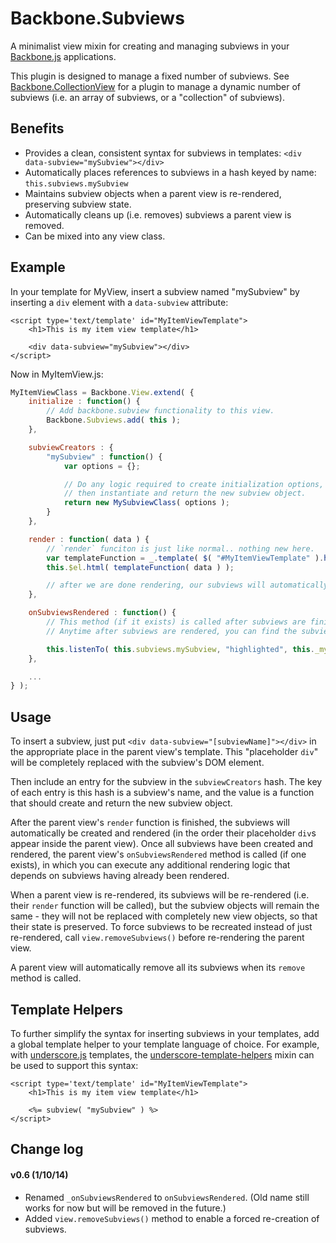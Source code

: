 # Backbone.Subviews

A minimalist view mixin for creating and managing subviews in your [Backbone.js](http://backbonejs.org/) applications. 

This plugin is designed to manage a fixed number of subviews. See [Backbone.CollectionView](http://rotundasoftware.github.io/backbone.collectionView/) for a plugin to manage a dynamic number of subviews (i.e. an array of subviews, or a "collection" of subviews). 

## Benefits

* Provides a clean, consistent syntax for subviews in templates: `<div data-subview="mySubview"></div>`
* Automatically places references to subviews in a hash keyed by name: `this.subviews.mySubview`
* Maintains subview objects when a parent view is re-rendered, preserving subview state.
* Automatically cleans up (i.e. removes) subviews a parent view is removed.
* Can be mixed into any view class.

## Example

In your template for MyView, insert a subview named "mySubview" by inserting a `div` element with a `data-subview` attribute:

	<script type='text/template' id="MyItemViewTemplate">
		<h1>This is my item view template</h1>

		<div data-subview="mySubview"></div>
	</script>

Now in MyItemView.js:

```javascript
MyItemViewClass = Backbone.View.extend( {
	initialize : function() {
		// Add backbone.subview functionality to this view.
		Backbone.Subviews.add( this );
	},

	subviewCreators : {
		"mySubview" : function() {
			var options = {};

			// Do any logic required to create initialization options,
			// then instantiate and return the new subview object.
			return new MySubviewClass( options );
		}
	},

	render : function( data ) {
		// `render` funciton is just like normal.. nothing new here.
		var templateFunction = _.template( $( "#MyItemViewTemplate" ).html() );
		this.$el.html( templateFunction( data ) );

		// after we are done rendering, our subviews will automatically be rendered in order
	},

	onSubviewsRendered : function() {
		// This method (if it exists) is called after subviews are finished rendering.
		// Anytime after subviews are rendered, you can find the subviews in the `subviews` hash

		this.listenTo( this.subviews.mySubview, "highlighted", this._mySubview_onHighlighted );
	},

	...
} );
```

## Usage

To insert a subview, just put `<div data-subview="[subviewName]"></div>` in the appropriate place in the parent view's template. This "placeholder `div`" will be completely replaced with the subview's DOM element.

Then include an entry for the subview in the `subviewCreators` hash. The key of each entry is this hash is a subview's name, and the value is a function that should create and return the new subview object.

After the parent view's `render` function is finished, the subviews will automatically be created and rendered (in the order their placeholder `div`s appear inside the parent view). Once all subviews have been created and rendered, the parent view's `onSubviewsRendered` method is called (if one exists), in which you can execute any additional rendering logic that depends on subviews having already been rendered.

When a parent view is re-rendered, its subviews will be re-rendered (i.e. their `render` function will be called), but the subview objects will remain the same - they will not be replaced with completely new view objects, so that their state is preserved. To force subviews to be recreated instead of just re-rendered, call `view.removeSubviews()` before re-rendering the parent view.

A parent view will automatically remove all its subviews when its `remove` method is called.

## Template Helpers

To further simplify the syntax for inserting subviews in your templates, add a global template helper to your template language of choice. For example, with [underscore.js](https://github.com/documentcloud/underscore) templates, the [underscore-template-helpers](https://github.com/rotundasoftware/underscore-template-helpers) mixin can be used to support this syntax:

	<script type='text/template' id="MyItemViewTemplate">
		<h1>This is my item view template</h1>

		<%= subview( "mySubview" ) %>
	</script>

## Change log

#### v0.6 (1/10/14)
* Renamed `_onSubviewsRendered` to `onSubviewsRendered`. (Old name still works for now but will be removed in the future.)
* Added `view.removeSubviews()` method to enable a forced re-creation of subviews.

